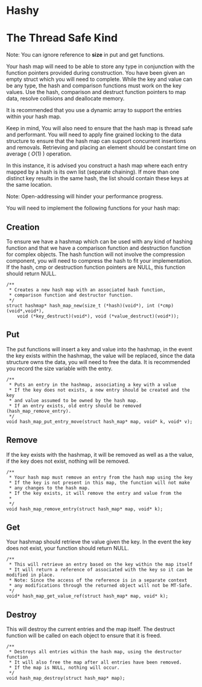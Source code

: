 # Hashy

# The Thread Safe Kind

Note: You can ignore reference to **size** in put and get functions.

Your hash map will need to be able to store any type in conjunction with the function pointers provided during construction. You have been given an empty struct which you will need to complete. While the key and value can be any type, the hash and comparison functions must work on the key values. Use the hash, comparison and destruct function pointers to map data, resolve collisions and deallocate memory.

It is recommended that you use a dynamic array to support the entries within your hash map.

Keep in mind, You will also need to ensure that the hash map is thread safe and performant. You will need to apply fine grained locking to the data structure to ensure that the hash map can support concurrent insertions and removals. Retrieving and placing an element should be constant time on average ( *O*(1) ) operation.

In this instance, it is advised you construct a hash map where each entry mapped by a hash is its own list (separate chaining). If more than one distinct key results in the same hash, the list should contain these keys at the same location.

Note: Open-addressing will hinder your performance progress.

You will need to implement the following functions for your hash map:

## Creation

To ensure we have a hashmap which can be used with any kind of hashing function and that we have a comparison function and destruction function for complex objects. The hash function will not involve the compression component, you will need to compress the hash to fit your implementation. If the hash, cmp or destruction function pointers are NULL, this function should return NULL.

```
/**
 * Creates a new hash map with an associated hash function,
 * comparison function and destructor function. 
 */
struct hashmap* hash_map_new(size_t (*hash)(void*), int (*cmp)(void*,void*),
    void (*key_destruct)(void*), void (*value_destruct)(void*));
```

## Put

The put functions will insert a key and value into the hashmap, in the event the key exists within the hashmap, the value will be replaced, since the data structure owns the data, you will need to free the data. It is recommended you record the size variable with the entry.

```
/**
 * Puts an entry in the hashmap, associating a key with a value
 * If the key does not exists, a new entry should be created and the key
 * and value assumed to be owned by the hash map.
 * If an entry exists, old entry should be removed (hash_map_remove_entry).
 */
void hash_map_put_entry_move(struct hash_map* map, void* k, void* v);
```

## Remove

If the key exists with the hashmap, it will be removed as well as a the value, if the key does not exist, nothing will be removed. 

```
/**
 * Your hash map must remove an entry from the hash map using the key
 * If the key is not present in this map, the function will not make 
 * any changes to the hash map.
 * If the key exists, it will remove the entry and value from the 
 * 
 */
void hash_map_remove_entry(struct hash_map* map, void* k);
```

## Get

Your hashmap should retrieve the value given the key. In the event the key does not exist, your function should return NULL.

```
/**
 * This will retrieve an entry based on the key within the map itself
 * It will return a reference of associated with the key so it can be modified in place.
 * Note: Since the access of the reference is in a separate context
 * any modifications through the returned object will not be MT-Safe.
 */
void* hash_map_get_value_ref(struct hash_map* map, void* k);
```

## Destroy

This will destroy the current entries and the map itself. The destruct function will be called on each object to ensure that it is freed.

```
/**
 * Destroys all entries within the hash map, using the destructor function
 * It will also free the map after all entries have been removed.
 * If the map is NULL, nothing will occur.
 */
void hash_map_destroy(struct hash_map* map);
```

